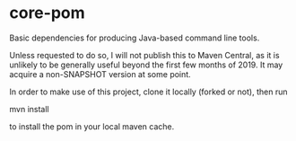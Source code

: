 # core-pom
Basic dependencies for producing Java-based command line tools.

Unless requested to do so, I will not publish this to Maven Central, as it is unlikely to be generally useful
beyond the first few months of 2019.  It may acquire a non-SNAPSHOT version at some point.

In order to make use of this project, clone it locally (forked or not), then run

  mvn install

to install the pom in your local maven cache.
